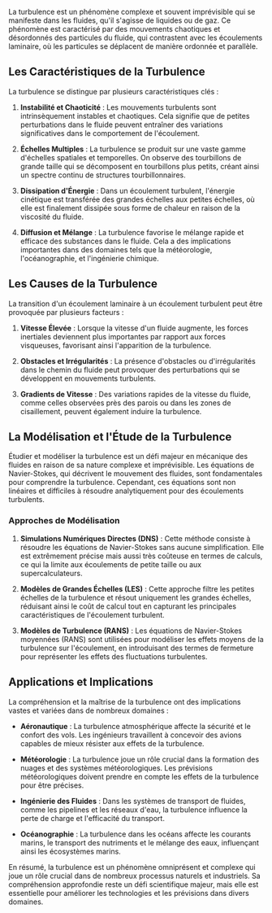 La turbulence est un phénomène complexe et souvent imprévisible qui se manifeste dans les fluides, qu'il s'agisse de liquides ou de gaz. Ce phénomène est caractérisé par des mouvements chaotiques et désordonnés des particules du fluide, qui contrastent avec les écoulements laminaire, où les particules se déplacent de manière ordonnée et parallèle.

## Les Caractéristiques de la Turbulence

La turbulence se distingue par plusieurs caractéristiques clés :

1. **Instabilité et Chaoticité** : Les mouvements turbulents sont intrinsèquement instables et chaotiques. Cela signifie que de petites perturbations dans le fluide peuvent entraîner des variations significatives dans le comportement de l'écoulement.

2. **Échelles Multiples** : La turbulence se produit sur une vaste gamme d'échelles spatiales et temporelles. On observe des tourbillons de grande taille qui se décomposent en tourbillons plus petits, créant ainsi un spectre continu de structures tourbillonnaires.

3. **Dissipation d'Énergie** : Dans un écoulement turbulent, l'énergie cinétique est transférée des grandes échelles aux petites échelles, où elle est finalement dissipée sous forme de chaleur en raison de la viscosité du fluide.

4. **Diffusion et Mélange** : La turbulence favorise le mélange rapide et efficace des substances dans le fluide. Cela a des implications importantes dans des domaines tels que la météorologie, l'océanographie, et l'ingénierie chimique.

## Les Causes de la Turbulence

La transition d'un écoulement laminaire à un écoulement turbulent peut être provoquée par plusieurs facteurs :

1. **Vitesse Élevée** : Lorsque la vitesse d'un fluide augmente, les forces inertiales deviennent plus importantes par rapport aux forces visqueuses, favorisant ainsi l'apparition de la turbulence.

2. **Obstacles et Irrégularités** : La présence d'obstacles ou d'irrégularités dans le chemin du fluide peut provoquer des perturbations qui se développent en mouvements turbulents.

3. **Gradients de Vitesse** : Des variations rapides de la vitesse du fluide, comme celles observées près des parois ou dans les zones de cisaillement, peuvent également induire la turbulence.

## La Modélisation et l'Étude de la Turbulence

Étudier et modéliser la turbulence est un défi majeur en mécanique des fluides en raison de sa nature complexe et imprévisible. Les équations de Navier-Stokes, qui décrivent le mouvement des fluides, sont fondamentales pour comprendre la turbulence. Cependant, ces équations sont non linéaires et difficiles à résoudre analytiquement pour des écoulements turbulents.

### Approches de Modélisation

1. **Simulations Numériques Directes (DNS)** : Cette méthode consiste à résoudre les équations de Navier-Stokes sans aucune simplification. Elle est extrêmement précise mais aussi très coûteuse en termes de calculs, ce qui la limite aux écoulements de petite taille ou aux supercalculateurs.

2. **Modèles de Grandes Échelles (LES)** : Cette approche filtre les petites échelles de la turbulence et résout uniquement les grandes échelles, réduisant ainsi le coût de calcul tout en capturant les principales caractéristiques de l'écoulement turbulent.

3. **Modèles de Turbulence (RANS)** : Les équations de Navier-Stokes moyennées (RANS) sont utilisées pour modéliser les effets moyens de la turbulence sur l'écoulement, en introduisant des termes de fermeture pour représenter les effets des fluctuations turbulentes.

## Applications et Implications

La compréhension et la maîtrise de la turbulence ont des implications vastes et variées dans de nombreux domaines :

- **Aéronautique** : La turbulence atmosphérique affecte la sécurité et le confort des vols. Les ingénieurs travaillent à concevoir des avions capables de mieux résister aux effets de la turbulence.

- **Météorologie** : La turbulence joue un rôle crucial dans la formation des nuages et des systèmes météorologiques. Les prévisions météorologiques doivent prendre en compte les effets de la turbulence pour être précises.

- **Ingénierie des Fluides** : Dans les systèmes de transport de fluides, comme les pipelines et les réseaux d'eau, la turbulence influence la perte de charge et l'efficacité du transport.

- **Océanographie** : La turbulence dans les océans affecte les courants marins, le transport des nutriments et le mélange des eaux, influençant ainsi les écosystèmes marins.

En résumé, la turbulence est un phénomène omniprésent et complexe qui joue un rôle crucial dans de nombreux processus naturels et industriels. Sa compréhension approfondie reste un défi scientifique majeur, mais elle est essentielle pour améliorer les technologies et les prévisions dans divers domaines.
